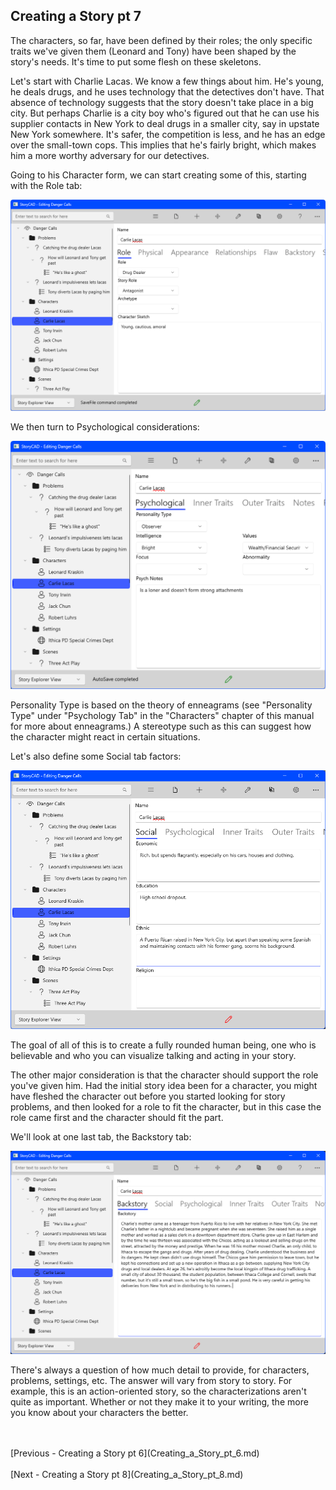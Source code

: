 ## Creating a Story pt 7 ##
The characters, so far, have been defined by their roles; the only specific traits we've given them (Leonard and Tony) have been shaped by the story's needs.  It's time to put some flesh on these skeletons. <br/>

Let's start with Charlie Lacas.  We know a few things about him.  He's young, he deals drugs, and he uses technology that the detectives don't have.  That absence of technology suggests that the story doesn't take place in a big city.  But perhaps Charlie is a city boy who's figured out that he can use his supplier contacts in New York to deal drugs in a smaller city, say in upstate New York somewhere.   It's safer, the competition is less, and he has an edge over the small-town cops.   This implies that he's fairly bright, which makes him a more worthy adversary for our detectives. <br/>

Going to his Character form, we can start creating some of this, starting with the Role tab: <br/>

![](Lacas-Role.png)


We then turn to Psychological considerations: <br/>

![](Lacas-Psychological.png)

Personality Type is based on the theory of enneagrams (see "Personality Type" under "Psychology Tab" in the "Characters" chapter  of this manual for more about enneagrams.)   A stereotype such as this can suggest how the character might react in certain situations.   <br/>

Let's also define some Social tab factors: <br/>

![](Lacas-Social.png)

The goal of all of this is to create a fully rounded human being, one who is believable and who you can visualize talking and acting in your story.  <br/>

The other major consideration is that the character should support the role you've given him.  Had the initial story idea been for a character, you might have fleshed the character out before you started looking for story problems, and then looked for a role to fit the character, but in this case the role came first and the character should fit the part. <br/>

We'll look at one last tab, the Backstory tab: <br/>

![](Lacas-Backstory.png)

There's always a question of how much detail to provide, for characters, problems, settings, etc.  The answer will vary from story to story.  For example, this is an action-oriented story, so the characterizations aren't quite as important.  Whether or not they make it to your writing, the more you know about your characters the better. <br/>

 <br/>
 <br/>
[Previous - Creating a Story pt 6](Creating_a_Story_pt_6.md) <br/>
 <br/>
[Next - Creating a Story pt 8](Creating_a_Story_pt_8.md) <br/>
 <br/>
